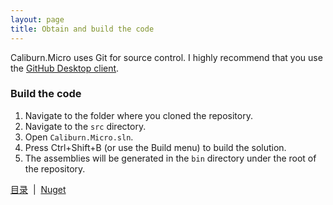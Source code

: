 ```yaml
---
layout: page
title: Obtain and build the code
---
```


Caliburn.Micro uses Git for source control. I highly recommend that you use the [GitHub Desktop client][gd].

### Build the code 
1. Navigate to the folder where you cloned the repository.
2. Navigate to the `src` directory.
3. Open `Caliburn.Micro.sln`.
4. Press Ctrl+Shift+B (or use the Build menu) to build the solution.
5. The assemblies will be generated in the `bin` directory under the root of the repository.

[目录](index)&nbsp;&nbsp;|&nbsp;&nbsp;[Nuget](./nuget)

[gd]: https://desktop.github.com/